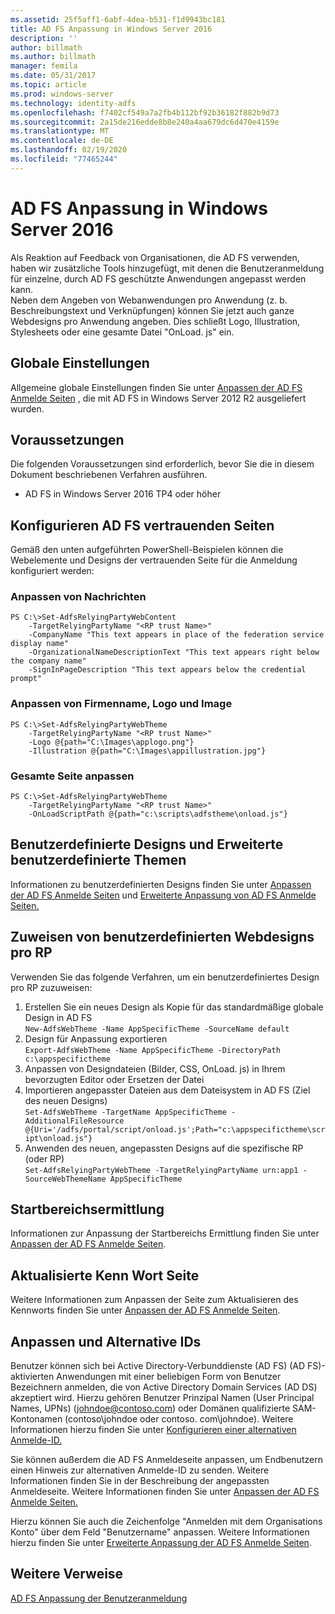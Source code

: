 ```yaml
---
ms.assetid: 25f5aff1-6abf-4dea-b531-f1d9943bc181
title: AD FS Anpassung in Windows Server 2016
description: ''
author: billmath
ms.author: billmath
manager: femila
ms.date: 05/31/2017
ms.topic: article
ms.prod: windows-server
ms.technology: identity-adfs
ms.openlocfilehash: f7402cf549a7a2fb4b112bf92b36182f882b9d73
ms.sourcegitcommit: 2a15de216edde8b8e240a4aa679dc6d470e4159e
ms.translationtype: MT
ms.contentlocale: de-DE
ms.lasthandoff: 02/19/2020
ms.locfileid: "77465244"
---
```

# <a name="ad-fs-customization-in-windows-server-2016"></a>AD FS Anpassung in Windows Server 2016


Als Reaktion auf Feedback von Organisationen, die AD FS verwenden, haben wir zusätzliche Tools hinzugefügt, mit denen die Benutzeranmeldung für einzelne, durch AD FS geschützte Anwendungen angepasst werden kann.  
Neben dem Angeben von Webanwendungen pro Anwendung (z. b. Beschreibungstext und Verknüpfungen) können Sie jetzt auch ganze Webdesigns pro Anwendung angeben.  Dies schließt Logo, Illustration, Stylesheets oder eine gesamte Datei "OnLoad. js" ein.  
  
## <a name="global-settings"></a>Globale Einstellungen    
Allgemeine globale Einstellungen finden Sie unter [Anpassen der AD FS Anmelde Seiten](https://technet.microsoft.com/library/dn280950.aspx) , die mit AD FS in Windows Server 2012 R2 ausgeliefert wurden.  
  
## <a name="pre-requisites"></a>Voraussetzungen  
Die folgenden Voraussetzungen sind erforderlich, bevor Sie die in diesem Dokument beschriebenen Verfahren ausführen.  
  
-   AD FS in Windows Server 2016 TP4 oder höher  
  
## <a name="configure-ad-fs-relying-parties"></a>Konfigurieren AD FS vertrauenden Seiten  
Gemäß den unten aufgeführten PowerShell-Beispielen können die Webelemente und Designs der vertrauenden Seite für die Anmeldung konfiguriert werden:  
  
### <a name="customize-messages"></a>Anpassen von Nachrichten  
  
```  
PS C:\>Set-AdfsRelyingPartyWebContent  
    -TargetRelyingPartyName "<RP trust Name>"  
    -CompanyName "This text appears in place of the federation service display name"  
    -OrganizationalNameDescriptionText "This text appears right below the company name"  
    -SignInPageDescription "This text appears below the credential prompt"  
```  
  
### <a name="customize-company-name-logo-and-image"></a>Anpassen von Firmenname, Logo und Image  
  
```  
PS C:\>Set-AdfsRelyingPartyWebTheme  
    -TargetRelyingPartyName "<RP trust Name>"  
    -Logo @{path="C:\Images\applogo.png"}  
    -Illustration @{path="C:\Images\appillustration.jpg"}  
```  
  
### <a name="customize-entire-page"></a>Gesamte Seite anpassen  
  
```  
PS C:\>Set-AdfsRelyingPartyWebTheme  
    -TargetRelyingPartyName "<RP trust Name>"  
    -OnLoadScriptPath @{path="c:\scripts\adfstheme\onload.js"}  
```  
  
## <a name="custom-themes-and-advanced-custom-themes"></a>Benutzerdefinierte Designs und Erweiterte benutzerdefinierte Themen  
  
Informationen zu benutzerdefinierten Designs finden Sie unter [Anpassen der AD FS Anmelde Seiten](https://technet.microsoft.com/library/dn280950.aspx) und [Erweiterte Anpassung von AD FS Anmelde Seiten.](https://technet.microsoft.com/library/dn636121.aspx)  
  
## <a name="assigning-custom-web-themes-per-rp"></a>Zuweisen von benutzerdefinierten Webdesigns pro RP  
  
Verwenden Sie das folgende Verfahren, um ein benutzerdefiniertes Design pro RP zuzuweisen:  
  
1. Erstellen Sie ein neues Design als Kopie für das standardmäßige globale Design in AD FS  
`New-AdfsWebTheme -Name AppSpecificTheme -SourceName default`  
2. Design für Anpassung exportieren  
`Export-AdfsWebTheme -Name AppSpecificTheme -DirectoryPath c:\appspecifictheme`  
3. Anpassen von Designdateien (Bilder, CSS, OnLoad. js) in Ihrem bevorzugten Editor oder Ersetzen der Datei  
4. Importieren angepasster Dateien aus dem Dateisystem in AD FS (Ziel des neuen Designs)  
`Set-AdfsWebTheme -TargetName AppSpecificTheme -AdditionalFileResource @{Uri='/adfs/portal/script/onload.js';Path="c:\appspecifictheme\script\onload.js"}`  
5. Anwenden des neuen, angepassten Designs auf die spezifische RP (oder RP)  
`Set-AdfsRelyingPartyWebTheme -TargetRelyingPartyName urn:app1 -SourceWebThemeName AppSpecificTheme`  
  
## <a name="home-realm-discovery"></a>Startbereichsermittlung  
Informationen zur Anpassung der Startbereichs Ermittlung finden Sie unter [Anpassen der AD FS Anmelde Seiten](https://technet.microsoft.com/library/dn280950.aspx).  
  
## <a name="updated-password-page"></a>Aktualisierte Kenn Wort Seite  
Weitere Informationen zum Anpassen der Seite zum Aktualisieren des Kennworts finden Sie unter [Anpassen der AD FS Anmelde Seiten](https://technet.microsoft.com/library/dn280950.aspx).  
  
## <a name="customizing-and-alternate-ids"></a>Anpassen und Alternative IDs  
Benutzer können sich bei Active Directory-Verbunddienste (AD FS) (AD FS)-aktivierten Anwendungen mit einer beliebigen Form von Benutzer Bezeichnern anmelden, die von Active Directory Domain Services (AD DS) akzeptiert wird. Hierzu gehören Benutzer Prinzipal Namen (User Principal Names, UPNs) (johndoe@contoso.com) oder Domänen qualifizierte SAM-Kontonamen (contoso\johndoe oder contoso. com\johndoe).  Weitere Informationen hierzu finden Sie unter [Konfigurieren einer alternativen Anmelde-ID.](Configuring-Alternate-Login-ID.md)  
  
Sie können außerdem die AD FS Anmeldeseite anpassen, um Endbenutzern einen Hinweis zur alternativen Anmelde-ID zu senden. Weitere Informationen finden Sie in der Beschreibung der angepassten Anmeldeseite. Weitere Informationen finden Sie unter [Anpassen der AD FS Anmelde Seiten.](https://technet.microsoft.com/library/dn280950.aspx)   
  
Hierzu können Sie auch die Zeichenfolge "Anmelden mit dem Organisations Konto" über dem Feld "Benutzername" anpassen.  Weitere Informationen hierzu finden Sie unter [Erweiterte Anpassung der AD FS Anmelde Seiten](https://technet.microsoft.com/library/dn636121.aspx).  

## <a name="additional-references"></a>Weitere Verweise 
[AD FS Anpassung der Benutzeranmeldung](AD-FS-user-sign-in-customization.md)  
